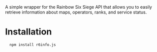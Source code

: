 A simple wrapper for the Rainbow Six Siege API that allows you to easily retrieve information about maps, operators, ranks, and service status.

<div align="left">
  
# Installation

</div>

```sh
  npm install r6info.js
